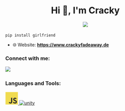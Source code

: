 <h1 align="center">Hi 👋, I'm Cracky</h1>
<a href="(https://readme-typing-svg.herokuapp.com?color=2A9507&lines=Wellcome+to+my+Bathroom!;.........;You+are+yot+wellcome!)](https://git.io/typing-svg)" >
<p align="center"> 
  <a href="https://github.com/DenverCoder1/readme-typing-svg"><img src="https://readme-typing-svg.herokuapp.com/?font=Press+Start+2P&size=65&duration=50&color=F70000&vCenter=true&multiline=true&width=1500&height=150&lines=Error+404" p> </a>

```sh-session
pip install girlfriend
```

- 🌐 Website: **https://www.crackyfadeaway.de**

<h3 align="left">Connect with me:</h3>
<p align="left">
<a href="https://www.crackyfadeaway.de"> <img src="https://discord.c99.nl/widget/theme-4/507464069100601363.png"> </a>
</p>

<h3 align="left">Languages and Tools:</h3>
<p align="left"> <a href="https://developer.mozilla.org/en-US/docs/Web/JavaScript" target="_blank" rel="noreferrer"> <img src="https://raw.githubusercontent.com/devicons/devicon/master/icons/javascript/javascript-original.svg" alt="javascript" width="40" height="40"/> </a> <a href="https://unity.com/" target="_blank" rel="noreferrer"> <img src="https://www.vectorlogo.zone/logos/unity3d/unity3d-icon.svg" alt="unity" width="40" height="40"/> </a> </p>

